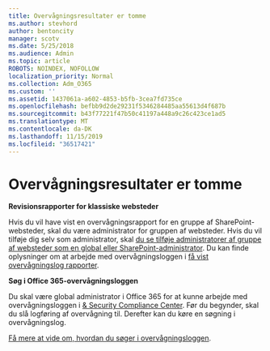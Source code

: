 ```yaml
---
title: Overvågningsresultater er tomme
ms.author: stevhord
author: bentoncity
manager: scotv
ms.date: 5/25/2018
ms.audience: Admin
ms.topic: article
ROBOTS: NOINDEX, NOFOLLOW
localization_priority: Normal
ms.collection: Adm_O365
ms.custom: ''
ms.assetid: 1437061a-a602-4853-b5fb-3cea7fd735ce
ms.openlocfilehash: befbb9d2de29231f5346284485aa55613d4f687b
ms.sourcegitcommit: b43f77221f47b50c41197a448a9c26c423ce1ad5
ms.translationtype: MT
ms.contentlocale: da-DK
ms.lasthandoff: 11/15/2019
ms.locfileid: "36517421"
---
```

# <a name="auditing-results-are-blank"></a>Overvågningsresultater er tomme

 **Revisionsrapporter for klassiske websteder**
  
Hvis du vil have vist en overvågningsrapport for en gruppe af SharePoint-websteder, skal du være administrator for gruppen af websteder. Hvis du vil tilføje dig selv som administrator, skal [du se tilføje administratorer af gruppe af websteder som en global eller SharePoint-administrator](https://go.microsoft.com/fwlink/?linkid=869390). Du kan finde oplysninger om at arbejde med overvågningsloggen i [få vist overvågningslog rapporter](https://go.microsoft.com/fwlink/?linkid=395237). 
  
 **Søg i Office 365-overvågningsloggen**
  
Du skal være global administrator i Office 365 for at kunne arbejde med overvågningsloggen i [ &amp; Security Compliance Center](https://protection.office.com). Før du begynder, skal du slå logføring af overvågning til. Derefter kan du køre en søgning i overvågningslog. 
  
[Få mere at vide om, hvordan du søger i overvågningsloggen](https://go.microsoft.com/fwlink/?linkid=708432).
  

